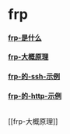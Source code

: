 
# frp

#### [frp-是什么](../network/frp-是什么.md)

#### [frp-大概原理](../frp/frp-大概原理.md)

#### [frp-的-ssh-示例](../frp/frp-的-ssh-示例.md)

#### [frp-的-http-示例](../frp/frp-的-http-示例.md)

![]()

[[frp-大概原理]]
